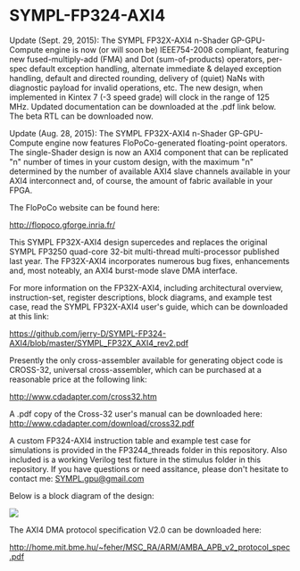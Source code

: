 # SYMPL-FP324-AXI4
Update (Sept. 29, 2015):  The SYMPL FP32X-AXI4 n-Shader GP-GPU-Compute engine is now (or will soon be) IEEE754-2008 compliant, featuring new fused-multiply-add (FMA) and Dot (sum-of-products) operators, per-spec default exception handling, alternate immediate & delayed exception handling, default and directed rounding, delivery of (quiet) NaNs with diagnostic payload for invalid operations, etc.  The new design, when implemented in Kintex 7 (-3 speed grade) will clock in the range of 125 MHz.  Updated documentation can be downloaded at the .pdf link below.  The beta RTL can be downloaded now.

Update (Aug. 28, 2015):  The SYMPL FP32X-AXI4 n-Shader GP-GPU-Compute engine now features FloPoCo-generated floating-point operators.  The single-Shader design is now an AXI4 component that can be replicated "n" number of times in your custom design, with the maximum "n" determined by the number of available AXI4 slave channels available in your AXI4 interconnect and, of course, the amount of fabric available in your FPGA.  

The FloPoCo website can be found here:

http://flopoco.gforge.inria.fr/

This SYMPL FP32X-AXI4 design supercedes and replaces the original SYMPL FP3250 quad-core 32-bit multi-thread multi-processor published last year.  The FP32X-AXI4 incorporates numerous bug fixes, enhancements and, most noteably, an AXI4 burst-mode slave DMA interface.

For more information on the FP32X-AXI4, including architectural overview, instruction-set, register descriptions, block diagrams, and example test case, read the SYMPL FP32X-AXI4 user's guide, which can be downloaded at this link:

https://github.com/jerry-D/SYMPL-FP324-AXI4/blob/master/SYMPL_FP32X_AXI4_rev2.pdf

Presently the only cross-assembler available for generating object code is CROSS-32, universal cross-assembler, which can be purchased at a reasonable price at the following link:  

http://www.cdadapter.com/cross32.htm

A .pdf copy of the Cross-32 user's manual can be downloaded here:  http://www.cdadapter.com/download/cross32.pdf

A custom FP324-AXI4 instruction table and example test case for simulations is provided in the FP3244_threads folder in this repository.  Also included is a working Verilog test fixture in the stimulus folder in this repository.
If you have questions or need assitance, please don't hesitate to contact me:  SYMPL.gpu@gmail.com

Below is a block diagram of the design:

![](https://github.com/jerry-D/SYMPL-FP324-AXI4/blob/master/FP32X_AXI4_single.jpg)

The AXI4 DMA protocol specification V2.0 can be downloaded here:

http://home.mit.bme.hu/~feher/MSC_RA/ARM/AMBA_APB_v2_protocol_spec.pdf
